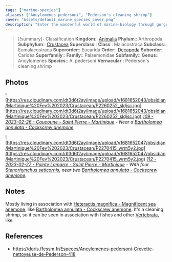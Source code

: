 ```yaml
---
tags: ["marine-species"]
aliases: ["Ancylomenes pedersoni", "Pederson's cleaning shrimp"]
cover: "Assets/default_marine_species_cover.png"
description: "Enter the wonderful world of marine-biology through gorgeous underwater pictures of marine animals. Crustaceans decapoda are taxons that encompasses crabs, shrimps, lobsters, and other well known crustaceans (and sea food indeed)."
---
```

> [!summary]- Classification
**Kingdom**:: [Animalia](Animalia.md)
**Phylum**:: Arthropoda
**Subphylum**:: [Crustacea](Crustacea.md)
**Superclass**::
**Class**:: Malacostraca
**Subclass**:: Eumalacostraca
**Superorder**:: Eucarida
**Order**:: [Decapoda](Decapoda.md)
**Suborder**:: Caridea
**Superfamily**::
**Family**:: Palaemonidae
**Subfamily**::
**Genus**:: Ancylomenes
**Species**:: A. pedersoni
**Vernacular**:: Pederson's cleaning shrimp

## Photos
![https://res.cloudinary.com/dt3d6t2ay/image/upload/v1681652043/obsidian/Martinique%20Fev%202023/Crustacean/P2260252_sldjsc.jpg](https://res.cloudinary.com/dt3d6t2ay/image/upload/v1681652043/obsidian/Martinique%20Fev%202023/Crustacean/P2260252_sldjsc.jpg)
*[109 - 2023-02-26 - Coucoune - Saint Pierre - Martinique](109%20-%202023-02-26%20-%20Coucoune%20-%20Saint%20Pierre%20-%20Martinique.md) - Near a [Bartholomea annulata - Cockscrew anemone](Bartholomea%20annulata%20-%20Cockscrew%20anemone.md)*

![https://res.cloudinary.com/dt3d6t2ay/image/upload/v1681652047/obsidian/Martinique%20Fev%202023/Crustacean/P2270415_wrm5y2.jpg](https://res.cloudinary.com/dt3d6t2ay/image/upload/v1681652047/obsidian/Martinique%20Fev%202023/Crustacean/P2270415_wrm5y2.jpg)
*[112 - 2023-02-27 - Pointe Lamarre - Saint Pierre - Martinique](112%20-%202023-02-27%20-%20Pointe%20Lamarre%20-%20Saint%20Pierre%20-%20Martinique.md) - With four [Stenorhynchus seticornis](Stenorhynchus%20seticornis%20-%20Yellowline%20arrow%20crab.md), near two [Bartholomea annulata - Cockscrew anemone](Bartholomea%20annulata%20-%20Cockscrew%20anemone.md).*


## Notes
Mostly living in association with [Heteractis magnifica - Magnificent sea anemone](Heteractis%20magnifica%20-%20Magnificent%20sea%20anemone.md), like [Bartholomea annulata - Cockscrew anemone](Bartholomea%20annulata%20-%20Cockscrew%20anemone.md). 
It's a cleaning shrimp, so it can be seen in association with fishes and other [Vertebrata](Vertebrata.md), like 


## References
- https://doris.ffessm.fr/Especes/Ancylomenes-pedersoni-Crevette-nettoyeuse-de-Pederson-418
